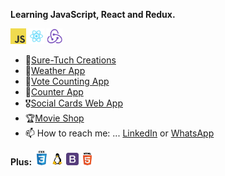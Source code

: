 **Learning JavaScript, React and Redux.**

<code><img height="25" src="https://raw.githubusercontent.com/github/explore/80688e429a7d4ef2fca1e82350fe8e3517d3494d/topics/javascript/javascript.png"></code> 
<code><img height="25" src="https://raw.githubusercontent.com/github/explore/80688e429a7d4ef2fca1e82350fe8e3517d3494d/topics/react/react.png"></code>  <code><img height="25" src="https://raw.githubusercontent.com/github/explore/80688e429a7d4ef2fca1e82350fe8e3517d3494d/topics/redux/redux.png"></code> 

- 🥇[Sure-Tuch Creations](https://github.com/kimanicharles911/suretuch_w_react_js)
- 🥈[Weather App](https://github.com/kimanicharles911/weather_app_w_graphql_api_and_react)
- 🥉[Vote Counting App](https://github.com/kimanicharles911/vote_counting_app_w_redux_react)
- 🏅[Counter App](https://github.com/kimanicharles911/counter_app_w_redux_react)
- 🎖️[Social Cards Web App](https://github.com/kimanicharles911/social_cards_web_app_w_react_and_api)
- 🏆[Movie Shop](https://github.com/kimanicharles911/movie_shop_w_react)
- 📫 How to reach me: ... [LinkedIn](https://www.linkedin.com/in/kimanicharles/) or [WhatsApp](https://wa.link/b4jc6g)

**Plus:** <code><img height="23" src="https://raw.githubusercontent.com/github/explore/80688e429a7d4ef2fca1e82350fe8e3517d3494d/topics/css/css.png"></code>
<code><img height="20" src="https://raw.githubusercontent.com/github/explore/80688e429a7d4ef2fca1e82350fe8e3517d3494d/topics/linux/linux.png"></code>
<code><img height="20" src="https://raw.githubusercontent.com/github/explore/80688e429a7d4ef2fca1e82350fe8e3517d3494d/topics/bootstrap/bootstrap.png"></code>
<code><img height="20" src="https://raw.githubusercontent.com/github/explore/80688e429a7d4ef2fca1e82350fe8e3517d3494d/topics/html/html.png"></code>

